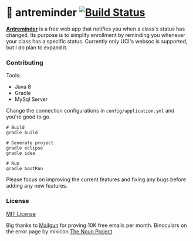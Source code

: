# :ant: antreminder [![Build Status](https://travis-ci.org/tolusalako/antreminder.svg?branch=master)](https://travis-ci.org/tolusalako/antreminder)
 [__Antreminder__](antreminder.csthings.net) is a free web app that notifies you when a class's status has changed. Its purpose is to simplify enrollment by reminding you whenever your class has a specific status. Currently only UCI's websoc is supported, but I do plan to expand it.

### Contributing
Tools:
* Java 8
* Gradle
* MySql Server

Change the connection configurations in `config/application.yml` and you're good to go.

```shell
# Build
gradle build

# Generate project
gradle eclipse
gradle idea

# Run
gradle bootRun
```      
Please focus on improving the current features and fixing any bugs before adding any new features.

### License
[MIT License](https://github.com/tolusalako/antreminder/blob/master/LICENSE.md)

Big thanks to [Mailgun](https://www.mailgun.com/) for proving 10K free emails per month.
Binoculars on the error page by mikicon [The Noun Project](https://thenounproject.com)
